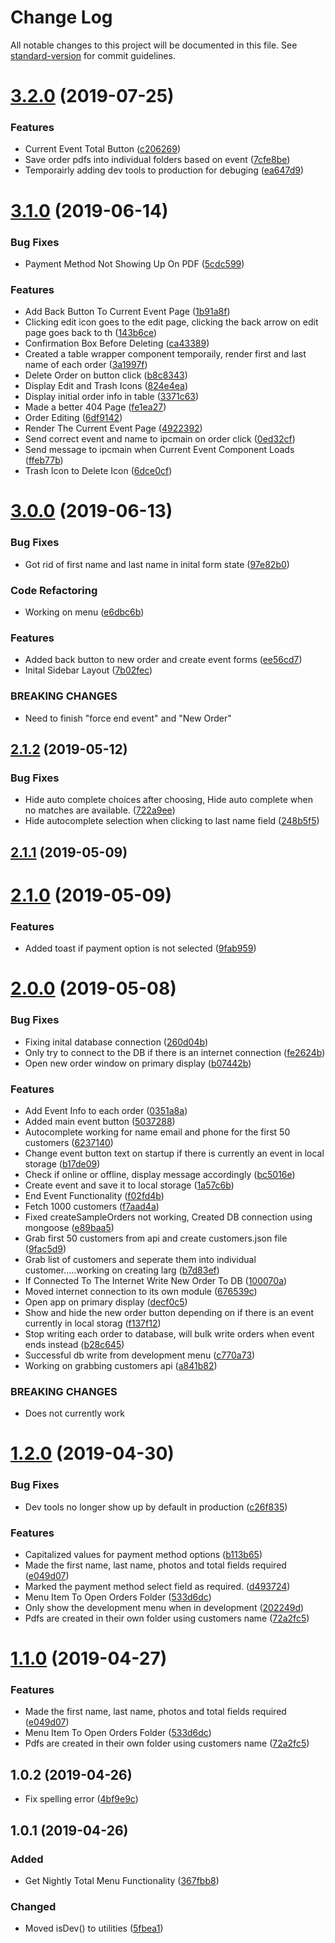 # Change Log

All notable changes to this project will be documented in this file. See [standard-version](https://github.com/conventional-changelog/standard-version) for commit guidelines.

# [3.2.0](https://github.com/BrandonSmith8038/electron-onsite-photo-order/compare/v3.1.0...v3.2.0) (2019-07-25)


### Features

* Current Event Total Button ([c206269](https://github.com/BrandonSmith8038/electron-onsite-photo-order/commit/c206269))
* Save order pdfs into individual folders based on event ([7cfe8be](https://github.com/BrandonSmith8038/electron-onsite-photo-order/commit/7cfe8be))
* Temporairly adding dev tools to production for debuging ([ea647d9](https://github.com/BrandonSmith8038/electron-onsite-photo-order/commit/ea647d9))



# [3.1.0](https://github.com/BrandonSmith8038/electron-onsite-photo-order/compare/v3.0.0...v3.1.0) (2019-06-14)


### Bug Fixes

* Payment Method Not Showing Up On PDF ([5cdc599](https://github.com/BrandonSmith8038/electron-onsite-photo-order/commit/5cdc599))


### Features

* Add Back Button To Current Event Page ([1b91a8f](https://github.com/BrandonSmith8038/electron-onsite-photo-order/commit/1b91a8f))
* Clicking edit icon goes to the edit page, clicking the back arrow on edit page goes back to th ([143b6ce](https://github.com/BrandonSmith8038/electron-onsite-photo-order/commit/143b6ce))
* Confirmation Box Before Deleting ([ca43389](https://github.com/BrandonSmith8038/electron-onsite-photo-order/commit/ca43389))
* Created a table wrapper component temporaily, render first and last name of each order ([3a1997f](https://github.com/BrandonSmith8038/electron-onsite-photo-order/commit/3a1997f))
* Delete Order on button click ([b8c8343](https://github.com/BrandonSmith8038/electron-onsite-photo-order/commit/b8c8343))
* Display Edit and Trash Icons ([824e4ea](https://github.com/BrandonSmith8038/electron-onsite-photo-order/commit/824e4ea))
* Display initial order info in table ([3371c63](https://github.com/BrandonSmith8038/electron-onsite-photo-order/commit/3371c63))
* Made a better 404 Page ([fe1ea27](https://github.com/BrandonSmith8038/electron-onsite-photo-order/commit/fe1ea27))
* Order Editing ([6df9142](https://github.com/BrandonSmith8038/electron-onsite-photo-order/commit/6df9142))
* Render The Current Event Page ([4922392](https://github.com/BrandonSmith8038/electron-onsite-photo-order/commit/4922392))
* Send correct event and name to ipcmain on order click ([0ed32cf](https://github.com/BrandonSmith8038/electron-onsite-photo-order/commit/0ed32cf))
* Send message to ipcmain when Current Event Component Loads ([ffeb77b](https://github.com/BrandonSmith8038/electron-onsite-photo-order/commit/ffeb77b))
* Trash Icon to Delete Icon ([6dce0cf](https://github.com/BrandonSmith8038/electron-onsite-photo-order/commit/6dce0cf))



# [3.0.0](https://github.com/BrandonSmith8038/electron-onsite-photo-order/compare/v2.1.2...v3.0.0) (2019-06-13)


### Bug Fixes

* Got rid of first name and last name in inital form state ([97e82b0](https://github.com/BrandonSmith8038/electron-onsite-photo-order/commit/97e82b0))


### Code Refactoring

* Working on menu ([e6dbc6b](https://github.com/BrandonSmith8038/electron-onsite-photo-order/commit/e6dbc6b))


### Features

* Added back button to new order and create event forms ([ee56cd7](https://github.com/BrandonSmith8038/electron-onsite-photo-order/commit/ee56cd7))
* Inital Sidebar Layout ([7b02fec](https://github.com/BrandonSmith8038/electron-onsite-photo-order/commit/7b02fec))


### BREAKING CHANGES

* Need to finish "force end event" and "New Order"



## [2.1.2](https://github.com/BrandonSmith8038/electron-onsite-photo-order/compare/v2.1.1...v2.1.2) (2019-05-12)


### Bug Fixes

* Hide auto complete choices after choosing, Hide auto complete when no matches are available. ([722a9ee](https://github.com/BrandonSmith8038/electron-onsite-photo-order/commit/722a9ee))
* Hide autocomplete selection when clicking to last name field ([248b5f5](https://github.com/BrandonSmith8038/electron-onsite-photo-order/commit/248b5f5))



## [2.1.1](https://github.com/BrandonSmith8038/electron-onsite-photo-order/compare/v2.1.0...v2.1.1) (2019-05-09)



# [2.1.0](https://github.com/BrandonSmith8038/electron-onsite-photo-order/compare/v2.0.0...v2.1.0) (2019-05-09)


### Features

* Added toast if payment option is not selected ([9fab959](https://github.com/BrandonSmith8038/electron-onsite-photo-order/commit/9fab959))



# [2.0.0](https://github.com/BrandonSmith8038/electron-onsite-photo-order/compare/v1.2.0...v2.0.0) (2019-05-08)


### Bug Fixes

* Fixing inital database connection ([260d04b](https://github.com/BrandonSmith8038/electron-onsite-photo-order/commit/260d04b))
* Only try to connect to the DB if there is an internet connection ([fe2624b](https://github.com/BrandonSmith8038/electron-onsite-photo-order/commit/fe2624b))
* Open new order window on primary display ([b07442b](https://github.com/BrandonSmith8038/electron-onsite-photo-order/commit/b07442b))


### Features

* Add Event Info to each order ([0351a8a](https://github.com/BrandonSmith8038/electron-onsite-photo-order/commit/0351a8a))
* Added main event button ([5037288](https://github.com/BrandonSmith8038/electron-onsite-photo-order/commit/5037288))
* Autocomplete working for name email and phone for the first 50 customers ([6237140](https://github.com/BrandonSmith8038/electron-onsite-photo-order/commit/6237140))
* Change event button text on startup if there is currently an event in local storage ([b17de09](https://github.com/BrandonSmith8038/electron-onsite-photo-order/commit/b17de09))
* Check if online or offline, display message accordingly ([bc5016e](https://github.com/BrandonSmith8038/electron-onsite-photo-order/commit/bc5016e))
* Create event and save it to local storage ([1a57c6b](https://github.com/BrandonSmith8038/electron-onsite-photo-order/commit/1a57c6b))
* End Event Functionality ([f02fd4b](https://github.com/BrandonSmith8038/electron-onsite-photo-order/commit/f02fd4b))
* Fetch 1000 customers ([f7aad4a](https://github.com/BrandonSmith8038/electron-onsite-photo-order/commit/f7aad4a))
* Fixed createSampleOrders not working, Created DB connection using mongoose ([e89baa5](https://github.com/BrandonSmith8038/electron-onsite-photo-order/commit/e89baa5))
* Grab first 50 customers from api and create customers.json file ([9fac5d9](https://github.com/BrandonSmith8038/electron-onsite-photo-order/commit/9fac5d9))
* Grab list of customers and seperate them into individual customer.....working on creating larg ([b7d83ef](https://github.com/BrandonSmith8038/electron-onsite-photo-order/commit/b7d83ef))
* If Connected To The Internet Write New Order To DB ([100070a](https://github.com/BrandonSmith8038/electron-onsite-photo-order/commit/100070a))
* Moved internet connection to its own module ([676539c](https://github.com/BrandonSmith8038/electron-onsite-photo-order/commit/676539c))
* Open app on primary display ([decf0c5](https://github.com/BrandonSmith8038/electron-onsite-photo-order/commit/decf0c5))
* Show and hide the new order button depending on if there is an event currently in local storag ([f137f12](https://github.com/BrandonSmith8038/electron-onsite-photo-order/commit/f137f12))
* Stop writing each order to database, will bulk write orders when event ends instead ([b28c645](https://github.com/BrandonSmith8038/electron-onsite-photo-order/commit/b28c645))
* Successful db write from development menu ([c770a73](https://github.com/BrandonSmith8038/electron-onsite-photo-order/commit/c770a73))
* Working on grabbing customers api ([a841b82](https://github.com/BrandonSmith8038/electron-onsite-photo-order/commit/a841b82))


### BREAKING CHANGES

* Does not currently work



# [1.2.0](https://github.com/BrandonSmith8038/electron-onsite-photo-order/compare/v1.0.2...v1.2.0) (2019-04-30)


### Bug Fixes

* Dev tools no longer show up by default in production ([c26f835](https://github.com/BrandonSmith8038/electron-onsite-photo-order/commit/c26f835))


### Features

* Capitalized values for payment method options ([b113b65](https://github.com/BrandonSmith8038/electron-onsite-photo-order/commit/b113b65))
* Made the first name, last name, photos and total fields required ([e049d07](https://github.com/BrandonSmith8038/electron-onsite-photo-order/commit/e049d07))
* Marked the payment method select field as required. ([d493724](https://github.com/BrandonSmith8038/electron-onsite-photo-order/commit/d493724))
* Menu Item To Open Orders Folder ([533d6dc](https://github.com/BrandonSmith8038/electron-onsite-photo-order/commit/533d6dc))
* Only show the development menu when in development ([202249d](https://github.com/BrandonSmith8038/electron-onsite-photo-order/commit/202249d))
* Pdfs are created in their own folder using customers name ([72a2fc5](https://github.com/BrandonSmith8038/electron-onsite-photo-order/commit/72a2fc5))



# [1.1.0](https://github.com/BrandonSmith8038/electron-onsite-photo-order/compare/v1.0.2...v1.1.0) (2019-04-27)


### Features

* Made the first name, last name, photos and total fields required ([e049d07](https://github.com/BrandonSmith8038/electron-onsite-photo-order/commit/e049d07))
* Menu Item To Open Orders Folder ([533d6dc](https://github.com/BrandonSmith8038/electron-onsite-photo-order/commit/533d6dc))
* Pdfs are created in their own folder using customers name ([72a2fc5](https://github.com/BrandonSmith8038/electron-onsite-photo-order/commit/72a2fc5))



## 1.0.2 (2019-04-26)

- Fix spelling error ([4bf9e9c](https://github.com/BrandonSmith8038/electron-onsite-photo-order/commit/4bf9e9c))

## 1.0.1 (2019-04-26)

### Added

- Get Nightly Total Menu Functionality ([367fbb8](https://github.com/BrandonSmith8038/electron-onsite-photo-order/commit/367fbb8))

### Changed

- Moved isDev() to utilities ([5fbea1](https://github.com/BrandonSmith8038/electron-onsite-photo-order/commit/5fbea1))
